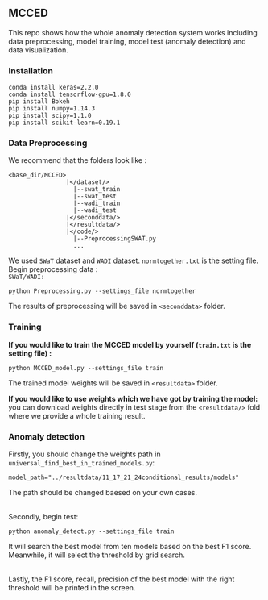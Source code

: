 ## MCCED

This repo shows how the whole anomaly detection system works including data preprocessing, model training, model test (anomaly detection) and data visualization.

### Installation
```
conda install keras=2.2.0
conda install tensorflow-gpu=1.8.0
pip install Bokeh
pip install numpy=1.14.3
pip install scipy=1.1.0
pip install scikit-learn=0.19.1
```
### Data Preprocessing


We recommend that the folders look like :
```
<base_dir/MCCED>
                |</dataset/>
                  |--swat_train
                  |--swat_test
                  |--wadi_train
                  |--wadi_test
                |</seconddata/>
                |</resultdata/>
                |</code/>
                  |--PreprocessingSWAT.py
                  ...

```
We used `SWaT` dataset and `WADI` dataset. `normtogether.txt` is the setting file. Begin preprocessing data :
<br>`SWaT/WADI:`
```
python Preprocessing.py --settings_file normtogether
```

The results of preprocessing will be saved in `<seconddata>` folder.


### Training
<b>If you would like to train the MCCED model by yourself (`train.txt` is the setting file) :</b>
```
python MCCED_model.py --settings_file train
```
The trained model weights will be saved in `<resultdata>` folder.

<b>If you would like to use weights which we have got by training the model:</b>
 <br>you can download weights directly in test stage from the `<resultdata/>` fold where we provide a whole training result.



 ### Anomaly detection
 Firstly, you should change the weights path in `universal_find_best_in_trained_models.py`:
 ```
 model_path="../resultdata/11_17_21_24conditional_results/models"
 ```
 The path should be changed baesed on your own cases.

 <br>Secondly, begin test:
 ```
 python anomaly_detect.py --settings_file train
 ```
 It will search the best model from ten models based on the best F1 score. Meanwhile, it will select the threshold by grid search.

 <br>Lastly, the F1 score, recall, precision of the best model with the right threshold will be printed in the screen.


 










